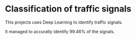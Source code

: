# Classification of traffic signals

This projects uses Deep Learning to identify traffic signals.

It managed to accuratly identify 99.46% of the signals.
